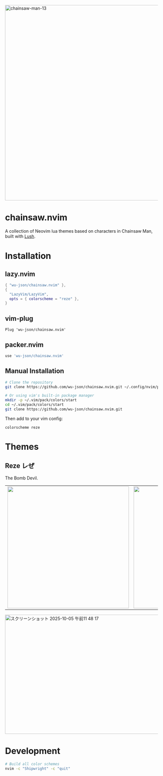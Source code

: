 <img width="1333" height="641" alt="chainsaw-man-13" src="https://github.com/user-attachments/assets/f9567a90-12df-4f1f-bc90-badb9a22956f" />

# chainsaw.nvim

A collection of Neovim lua themes based on characters in Chainsaw Man, built with [Lush](https://github.com/rktjmp/lush.nvim).

# Installation

## lazy.nvim
```lua
{ "wu-json/chainsaw.nvim" },
{
  "LazyVim/LazyVim",
  opts = { colorscheme = "reze" },
}
```

## vim-plug
```vim
Plug 'wu-json/chainsaw.nvim'
```

## packer.nvim
```lua
use 'wu-json/chainsaw.nvim'
```

## Manual Installation
```bash
# Clone the repository
git clone https://github.com/wu-json/chainsaw.nvim.git ~/.config/nvim/pack/colors/start/chainsaw.nvim

# Or using vim's built-in package manager
mkdir -p ~/.vim/pack/colors/start
cd ~/.vim/pack/colors/start
git clone https://github.com/wu-json/chainsaw.nvim.git
```

Then add to your vim config:
```vim
colorscheme reze
```

# Themes

## Reze レぜ

The Bomb Devil.

<table>
  <tr>
    <td><img src="https://github.com/user-attachments/assets/d827de87-2488-4dac-b64b-ca47273a9945" height="400" /></td>
    <td><img src="https://github.com/user-attachments/assets/2b212393-525f-4f1f-a54a-36410d719246" height="400" /></td>
  </tr>
</table>

<img width="1145" height="391" alt="スクリーンショット 2025-10-05 午前11 48 17" src="https://github.com/user-attachments/assets/93322e50-8991-466b-bc96-9f97ab998d7d" />

# Development

```bash
# Build all color schemes
nvim -c "Shipwright" -c "quit"
```
